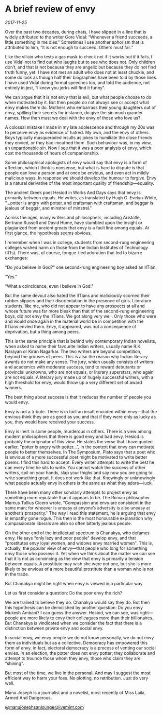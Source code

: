 # A brief review of envy

*2017-11-25*

Over the past two decades, during chats, I have slipped in a line that
is widely attributed to the writer Gore Vidal: “Whenever a friend
succeeds, a little something in me dies." Sometimes I use another
aphorism that is attributed to him, “It is not enough to succeed. Others
must fail."

Like the villain who tests a gas mask to check not if it works but if it
fails, I use Vidal not to find out who laughs but to see who does not.
Only children don’t, and that is not because they are angelic but
because they do not find truth funny, yet. I have not met an adult who
does not at least chuckle, and some do look as though half their
biographies have been told by those lines. I have used Vidal during
formal speeches too, and told the audience, not entirely in jest, “I
knew you jerks will find it funny".

We can argue that it is not envy that is evil, but what people choose to
do when motivated by it. But then people do not always see or accept
what envy makes them do. Mothers who embarrass their young daughters out
of envy, spilling their secrets for instance, do give the sin much
grander names. How then must we deal with the envy of those who love us?

A colossal mistake I made in my late adolescence and through my 20s was
to perceive envy as evidence of hatred. My own, and the envy of others.
Boys typically masqueraded insults as jokes to humiliate the close
friends they envied, or they bad-mouthed them. Such behaviour was, in my
view, an unpardonable sin. Now I see that it was a poor analysis of
envy, which cost me thousands of hours of companionship.

Some philosophical apologists of envy would say that envy is a form of
affection, which I think is nonsense, but what is hard to dispute is
that people can love a person and at once be envious, and even act in
mildly malicious ways. In response we should develop the humour to
forgive. Envy is a natural derivative of the most important quality of
friendship—equality.

The ancient Greek poet Hesiod in Works And Days says that envy is
primarily between equals. He writes, as translated by Hugh G.
Evelyn-White, “…potter is angry with potter, and craftsman with
craftsman, and beggar is jealous of beggar, and minstrel of minstrel."

Across the ages, many writers and philosophers, including Aristotle,
Bertrand Russell and David Hume, have stumbled upon the insight or
plagiarized from ancient greats that envy is a fault line among equals.
At first glance, the hypothesis seems obvious.

I remember when I was in college, students from second-rung engineering
colleges wished harm on those from the Indian Institutes of Technology
(IITs). There was, of course, tongue-tied adoration that led to bizarre
exchanges:

“Do you believe in God?" one second-rung engineering boy asked an
IITian.

“Yes."

“What a coincidence, even I believe in God."

But the same devout also hated the IITians and maliciously scorned their
rubber slippers and their disorientation in the presence of girls.
Literature students, like me, who did not appear to have any prospects
at all and whose future was far more bleak than that of the second-rung
engineering boys, did not envy the IITians. We got along very well. Only
those who were and would once again in the material world be in
competition with the IITians envied them. Envy, it appeared, was not a
consequence of deprivation, but a thing among peers.

This is the same principle that is behind why contemporary Indian
novelists, when asked to name their favourite Indian writers, usually
name R.K. Narayan or Kiran Nagarkar. The two writers are beyond
competition, beyond the grouses of peers. This is also the reason why
Indian literary awards do not make any sense. The jury, which usually
consists of writers and academics with moderate success, tend to reward
debutants or provincial unknowns, who are not equals, or literary
superstars, who again are not equals. A literary jury made up of hugely
successful writers, with a high threshold for envy, would throw up a
very different set of award winners.

The best thing about success is that it reduces the number of people you
would envy.

Envy is not a tribute. There is in fact an insult encoded within
envy—that the envious think they are as good as you and that if they
were only as lucky as you, they would have received your success.

Envy is inert in some people, murderous in others. There is a view among
modern philosophers that there is good envy and bad envy. Hesiod is
probably the originator of this view. He states the verse that I have
quoted earlier, “potter is angry with potter…", in the context that envy
can motivate people to better themselves. In The Symposium, Plato says
that a poet who is envious of a more successful poet might be motivated
to write better poems. I find this hard to accept. Every writer attempts
to write the best he can every time he sits to write. You cannot watch
the success of other writers, spit on your hands, slap your thighs and
say now you are going to write something great. It does not work like
that. Knowingly or unknowingly what people actually envy in others is
the same as what they adore—luck.

There have been many other scholarly attempts to project envy as
something more reputable than it appears to be. The Roman philosopher
Marcus Tullius Cicero wrote, “Compassion and envy are consistent in the
same man; for whoever is uneasy at anyone’s adversity is also uneasy at
another’s prosperity." The way I read this statement, he is arguing that
envy is empathy gone rogue. This then is the most honourable explanation
why compassionate liberals are also so often bitterly jealous people.

On the other end of the intellectual spectrum is Chanakya, who defames
envy. He says “only lazy and poor people" develop envy, and that
“prostitutes envy loyal women, and widows envy married women". This is,
actually, the popular view of envy—that people who long for something
envy those who possess it. Yet when we think about the matter we can see
that it is not as convincing as the view that envy is primarily a
tension between equals. A prostitute may wish she were not one, but she
is more likely to be envious of a more beautiful prostitute than a woman
who is not in the trade.

But Chanakya might be right when envy is viewed in a particular way.

Let us first consider a question: Do the poor envy the rich?

We are trained to believe they do. Chanakya would say they do. But then
this hypothesis can be demolished by another question: Do you envy
Mukesh Ambani? I can guess the answer. Hesiod, we can see, was
right—people are more likely to envy their colleagues more than their
billionaires. But Chanakya is vindicated when we consider the fact that
there is a distinction between private envy and social envy.

In social envy, we envy people we do not know personally, we do not envy
them as individuals but as a collective. Democracy has empowered this
form of envy. In fact, electoral democracy is a process of venting our
social envies. In an election, the potter does not envy potter; they
collaborate and attempt to trounce those whom they envy, those who claim
they are “shining".

But most of the time, we live in the personal. And may I suggest the
most efficient way to harm your foes. No plotting, no retribution. Just
do very well.  

Manu Joseph is a journalist and a novelist, most recently of Miss Laila,
Armed And Dangerous.

@manujosephsanlounge@livemint.com
